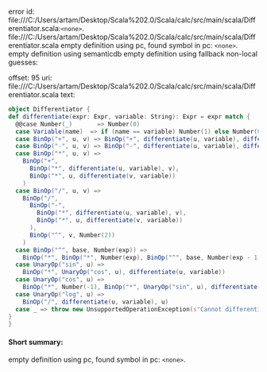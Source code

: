 error id: file:///C:/Users/artam/Desktop/Scala%202.0/Scala/calc/src/main/scala/Differentiator.scala:`<none>`.
file:///C:/Users/artam/Desktop/Scala%202.0/Scala/calc/src/main/scala/Differentiator.scala
empty definition using pc, found symbol in pc: `<none>`.
empty definition using semanticdb
empty definition using fallback
non-local guesses:

offset: 95
uri: file:///C:/Users/artam/Desktop/Scala%202.0/Scala/calc/src/main/scala/Differentiator.scala
text:
```scala
object Differentiator {
def differentiate(expr: Expr, variable: String): Expr = expr match {
  @@case Number(_)       => Number(0)
  case Variable(name)  => if (name == variable) Number(1) else Number(0)
  case BinOp("+", u, v) => BinOp("+", differentiate(u, variable), differentiate(v, variable))
  case BinOp("-", u, v) => BinOp("-", differentiate(u, variable), differentiate(v, variable))
  case BinOp("*", u, v) =>
    BinOp("+",
      BinOp("*", differentiate(u, variable), v),
      BinOp("*", u, differentiate(v, variable))
    )
  case BinOp("/", u, v) =>
    BinOp("/",
      BinOp("-", 
        BinOp("*", differentiate(u, variable), v),
        BinOp("*", u, differentiate(v, variable))
      ),
      BinOp("^", v, Number(2))
    )
  case BinOp("^", base, Number(exp)) =>
    BinOp("*", BinOp("*", Number(exp), BinOp("^", base, Number(exp - 1))), differentiate(base, variable))
  case UnaryOp("sin", u) =>
    BinOp("*", UnaryOp("cos", u), differentiate(u, variable))
  case UnaryOp("cos", u) =>
    BinOp("*", Number(-1), BinOp("*", UnaryOp("sin", u), differentiate(u, variable)))
  case UnaryOp("log", u) =>
    BinOp("/", differentiate(u, variable), u)
  case _ => throw new UnsupportedOperationException(s"Cannot differentiate: $expr")
}
}

```


#### Short summary: 

empty definition using pc, found symbol in pc: `<none>`.